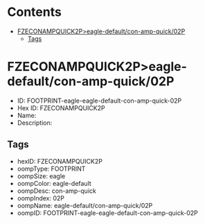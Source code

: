 



Contents
========

* [FZECONAMPQUICK2P>eagle-default/con-amp-quick/02P](#fzeconampquick2peagle-defaultcon-amp-quick02p)
	* [Tags](#tags)

# FZECONAMPQUICK2P>eagle-default/con-amp-quick/02P

- ID: FOOTPRINT-eagle-eagle-default-con-amp-quick-02P
- Hex ID: FZECONAMPQUICK2P
- Name: 
- Description: 

## Tags

- hexID: FZECONAMPQUICK2P
- oompType: FOOTPRINT
- oompSize: eagle
- oompColor: eagle-default
- oompDesc: con-amp-quick
- oompIndex: 02P
- oompName: eagle-default/con-amp-quick/02P
- oompID: FOOTPRINT-eagle-eagle-default-con-amp-quick-02P
